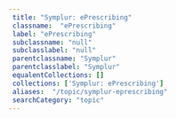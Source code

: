 ```yaml
--- 
 title: "Symplur: ePrescribing" 
 classname:  "ePrescribing" 
 label: "ePrescribing" 
 subclassname: "null" 
 subclasslabel: "null" 
 parentclassname: "Symplur" 
 parentclasslabel: "Symplur" 
 equalentCollections: [] 
 collections: ['Symplur: ePrescribing']
 aliases:  "/topic/symplur-eprescribing"  
 searchCategory: "topic" 
---
```

